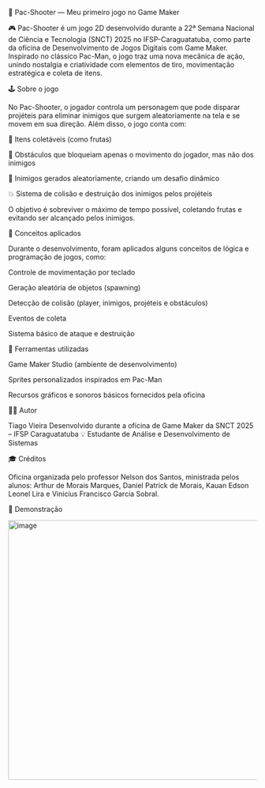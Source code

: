 🍒 Pac-Shooter — Meu primeiro jogo no Game Maker

🎮 Pac-Shooter é um jogo 2D desenvolvido durante a 22ª Semana Nacional de Ciência e Tecnologia (SNCT) 2025 no IFSP-Caraguatatuba, como parte da oficina de Desenvolvimento de Jogos Digitais com Game Maker.
Inspirado no clássico Pac-Man, o jogo traz uma nova mecânica de ação, unindo nostalgia e criatividade com elementos de tiro, movimentação estratégica e coleta de itens.

🕹️ Sobre o jogo

No Pac-Shooter, o jogador controla um personagem que pode disparar projéteis para eliminar inimigos que surgem aleatoriamente na tela e se movem em sua direção.
Além disso, o jogo conta com:

🍒 Itens coletáveis (como frutas)

🚧 Obstáculos que bloqueiam apenas o movimento do jogador, mas não dos inimigos

👾 Inimigos gerados aleatoriamente, criando um desafio dinâmico

💥 Sistema de colisão e destruição dos inimigos pelos projéteis

O objetivo é sobreviver o máximo de tempo possível, coletando frutas e evitando ser alcançado pelos inimigos.

🧠 Conceitos aplicados

Durante o desenvolvimento, foram aplicados alguns conceitos de lógica e programação de jogos, como:

Controle de movimentação por teclado

Geração aleatória de objetos (spawning)

Detecção de colisão (player, inimigos, projéteis e obstáculos)

Eventos de coleta

Sistema básico de ataque e destruição

🧩 Ferramentas utilizadas

Game Maker Studio (ambiente de desenvolvimento)

Sprites personalizados inspirados em Pac-Man

Recursos gráficos e sonoros básicos fornecidos pela oficina

🧑‍💻 Autor

Tiago Vieira
Desenvolvido durante a oficina de Game Maker da SNCT 2025 – IFSP Caraguatatuba
💡 Estudante de Análise e Desenvolvimento de Sistemas

🎓 Créditos

Oficina organizada pelo professor Nelson dos Santos, ministrada pelos alunos:
Arthur de Morais Marques, Daniel Patrick de Morais, Kauan Edson Leonel Lira e Vinicius Francisco Garcia Sobral.

📸 Demonstração

<img width="900" height="525" alt="image" src="https://github.com/user-attachments/assets/97938ee3-02c6-4687-976f-df8ba1e41109" />
